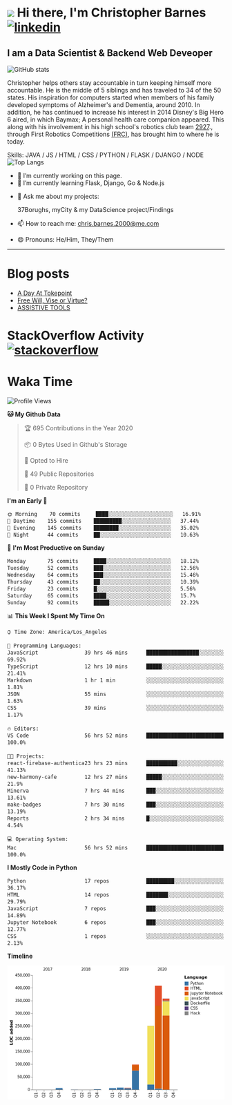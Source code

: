 # <img src="https://raw.githubusercontent.com/sidbelbase/sidbelbase/master/wave.gif" width="30px"> Hi there, I'm Christopher Barnes [<img src='https://cdn.jsdelivr.net/npm/simple-icons@3.0.1/icons/linkedin.svg' alt='linkedin' height='40'>](https://www.linkedin.com/in/chrisbarnes2000/)
<!-- [<img src='https://cdn.jsdelivr.net/npm/simple-icons@3.0.1/icons/instagram.svg' alt='instagram' height='40'>](https://www.instagram.com/dragon_dominant/)
[<img src='https://cdn.jsdelivr.net/npm/simple-icons@3.0.1/icons/twitter.svg' alt='twitter' height='40'>](https://twitter.com/Dragon_Dominant) -->

## I am a Data Scientist & Backend Web Deveoper

![GitHub stats](https://github-readme-stats.vercel.app/api?username=ChrisBarnes7404&show_icons=true&hide_title=true)

<!-- ![I am a Data Scientist](https://arturssmirnovs.github.io/github-profile-readme-generator/images/banner.png) -->

Christopher helps others stay accountable in turn keeping himself more accountable. He is the middle of 5 siblings and has traveled to 34 of the 50 states. His inspiration for computers started when members of his family developed symptoms of Alzheimer's and Dementia, around 2010. In addition, he has continued to increase his interest in 2014 Disney's Big Hero 6 aired, in which Baymax; A personal health care companion appeared. This along with his involvement in his high school's robotics club team [2927](https://frc-events.firstinspires.org/team/2927)., through First Robotics Competitions [(FRC)](https://www.firstinspires.org/robotics/frc), has brought him to where he is today.

Skills: JAVA / JS / HTML / CSS / PYTHON / FLASK / DJANGO / NODE
![Top Langs](https://github-readme-stats.vercel.app/api/top-langs/?username=ChrisBarnes7404&layout=compact)

- 🔭 I’m currently working on this page.
- 🌱 I’m currently learning Flask, Django, Go & Node.js
<!-- - 👯 I’m looking to collaborate on -  -->
<!-- - 🤔 I’m looking for help with -  -->
- 💬 Ask me about my projects:

    37Borughs, myCity & my DataScience project/Findings
- 📫 How to reach me: chris.barnes.2000@me.com
- 😄 Pronouns: He/Him, They/Them
<!-- - ⚡ Fun fact: -  -->

---

<!-- ![Profile views](https://gpvc.arturio.dev/ChrisBarnes7404) -->

# Blog posts
<!-- BLOG-POST-LIST:START -->
- [A Day At Tokepoint](https://medium.com/@christopher.barnes/a-day-at-tokepoint-f8e7b2aec53d?source=rss-1448bbd2ea82------2)
- [Free Will, Vise or Virtue?](https://medium.com/@christopher.barnes/free-will-vise-or-virtue-ca3b54a37d9?source=rss-1448bbd2ea82------2)
- [ASSISTIVE TOOLS](https://medium.com/@christopher.barnes/assistive-tools-5910f4623b15?source=rss-1448bbd2ea82------2)
<!-- BLOG-POST-LIST:END -->

# StackOverflow Activity [<img src='https://cdn.jsdelivr.net/npm/simple-icons@3.0.1/icons/stackoverflow.svg' alt='stackoverflow' height='40'>](https://stackoverflow.com/users/13986242)
<!-- STACKOVERFLOW:START -->
<!-- STACKOVERFLOW:END -->

# Waka Time
<!--START_SECTION:waka-->
![Profile Views](http://img.shields.io/badge/Profile%20Views-1-blue)

**🐱 My Github Data** 

> 🏆 695 Contributions in the Year 2020
 > 
> 📦 0 Bytes Used in Github's Storage 
 > 
> 💼 Opted to Hire
 > 
> 📜 49 Public Repositories
 > 
> 🔑 0 Private Repository 
 > 
**I'm an Early 🐤** 

```text
🌞 Morning    70 commits     ████░░░░░░░░░░░░░░░░░░░░░   16.91% 
🌆 Daytime    155 commits    █████████░░░░░░░░░░░░░░░░   37.44% 
🌃 Evening    145 commits    ████████░░░░░░░░░░░░░░░░░   35.02% 
🌙 Night      44 commits     ██░░░░░░░░░░░░░░░░░░░░░░░   10.63%

```
📅 **I'm Most Productive on Sunday** 

```text
Monday       75 commits     ████░░░░░░░░░░░░░░░░░░░░░   18.12% 
Tuesday      52 commits     ███░░░░░░░░░░░░░░░░░░░░░░   12.56% 
Wednesday    64 commits     ███░░░░░░░░░░░░░░░░░░░░░░   15.46% 
Thursday     43 commits     ██░░░░░░░░░░░░░░░░░░░░░░░   10.39% 
Friday       23 commits     █░░░░░░░░░░░░░░░░░░░░░░░░   5.56% 
Saturday     65 commits     ████░░░░░░░░░░░░░░░░░░░░░   15.7% 
Sunday       92 commits     █████░░░░░░░░░░░░░░░░░░░░   22.22%

```


📊 **This Week I Spent My Time On** 

```text
⌚︎ Time Zone: America/Los_Angeles

💬 Programming Languages: 
JavaScript               39 hrs 46 mins      █████████████████░░░░░░░░   69.92% 
TypeScript               12 hrs 10 mins      █████░░░░░░░░░░░░░░░░░░░░   21.41% 
Markdown                 1 hr 1 min          ░░░░░░░░░░░░░░░░░░░░░░░░░   1.81% 
JSON                     55 mins             ░░░░░░░░░░░░░░░░░░░░░░░░░   1.63% 
CSS                      39 mins             ░░░░░░░░░░░░░░░░░░░░░░░░░   1.17%

🔥 Editors: 
VS Code                  56 hrs 52 mins      █████████████████████████   100.0%

🐱‍💻 Projects: 
react-firebase-authentica23 hrs 23 mins      ██████████░░░░░░░░░░░░░░░   41.13% 
new-harmony-cafe         12 hrs 27 mins      █████░░░░░░░░░░░░░░░░░░░░   21.9% 
Minerva                  7 hrs 44 mins       ███░░░░░░░░░░░░░░░░░░░░░░   13.61% 
make-badges              7 hrs 30 mins       ███░░░░░░░░░░░░░░░░░░░░░░   13.19% 
Reports                  2 hrs 34 mins       █░░░░░░░░░░░░░░░░░░░░░░░░   4.54%

💻 Operating System: 
Mac                      56 hrs 52 mins      █████████████████████████   100.0%

```

**I Mostly Code in Python** 

```text
Python                   17 repos            █████████░░░░░░░░░░░░░░░░   36.17% 
HTML                     14 repos            ███████░░░░░░░░░░░░░░░░░░   29.79% 
JavaScript               7 repos             ███░░░░░░░░░░░░░░░░░░░░░░   14.89% 
Jupyter Notebook         6 repos             ███░░░░░░░░░░░░░░░░░░░░░░   12.77% 
CSS                      1 repos             ░░░░░░░░░░░░░░░░░░░░░░░░░   2.13%

```


**Timeline**

![Chart not found](https://github.com/ChrisBarnes7404/ChrisBarnes7404/blob/master/charts/bar_graph.png) 


<!--END_SECTION:waka-->

<!-- ### Readme inspiration from

[<img align="left" src="https://github-readme-stats.vercel.app/api/pin/?username=arturssmirnovs&repo=github-profile-readme-generator" />
](https://github.com/arturssmirnovs/github-profile-readme-generator)

[<img src="https://github-readme-stats.vercel.app/api/pin/?username=anuraghazra&repo=github-readme-stats" />
](https://github.com/anuraghazra/github-readme-stats)

<br>

[<img align="left" src="https://github-readme-stats.vercel.app/api/pin/?username=gautamkrishnar&repo=blog-post-workflow" />
](https://github.com/gautamkrishnar/blog-post-workflow)

[<img src="https://github-readme-stats.vercel.app/api/pin/?username=anmol098&repo=waka-readme-stats" />
](https://github.com/anmol098/waka-readme-stats)

<br>

[<img align="left" src="https://github-readme-stats.vercel.app/api/pin/?username=avinal&repo=Profile-Readme-WakaTime" />
](https://github.com/avinal/Profile-Readme-WakaTime)

-->
